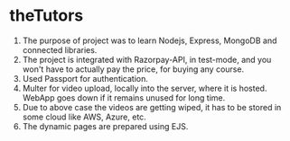 # theTutors
1. The purpose of project was to learn Nodejs, Express, MongoDB and connected libraries.
2. The project is integrated with Razorpay-API, in test-mode, and you won't have to actually pay the price, for buying any course.
3. Used Passport for authentication.
4. Multer for video upload, locally into the server, where it is hosted. WebApp goes down if it remains unused for long time.
5. Due to above case the videos are getting wiped, it has to be stored in some cloud like AWS, Azure, etc.
6. The dynamic pages are prepared using EJS.
